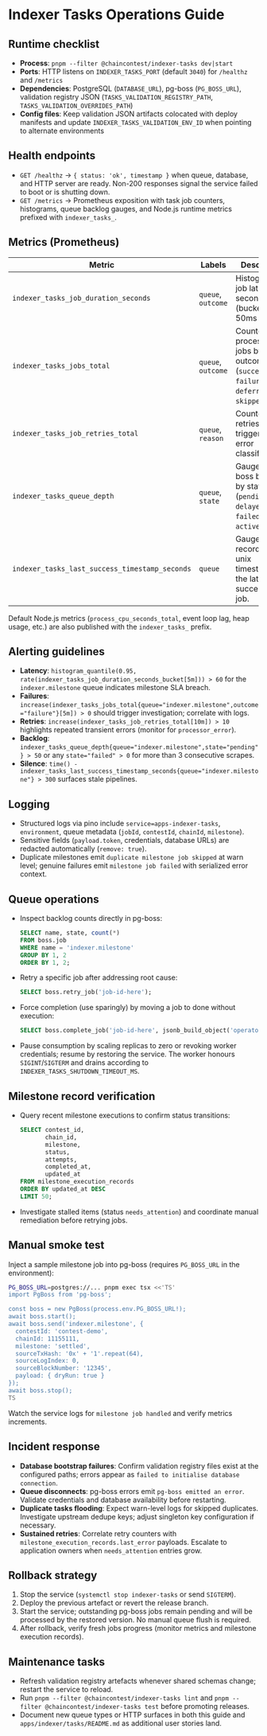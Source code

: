 # Indexer Tasks Operations Guide

## Runtime checklist
- **Process**: `pnpm --filter @chaincontest/indexer-tasks dev|start`
- **Ports**: HTTP listens on `INDEXER_TASKS_PORT` (default `3040`) for `/healthz` and `/metrics`
- **Dependencies**: PostgreSQL (`DATABASE_URL`), pg-boss (`PG_BOSS_URL`), validation registry JSON (`TASKS_VALIDATION_REGISTRY_PATH`, `TASKS_VALIDATION_OVERRIDES_PATH`)
- **Config files**: Keep validation JSON artifacts colocated with deploy manifests and update `INDEXER_TASKS_VALIDATION_ENV_ID` when pointing to alternate environments

## Health endpoints
- `GET /healthz` → `{ status: 'ok', timestamp }` when queue, database, and HTTP server are ready. Non-200 responses signal the service failed to boot or is shutting down.
- `GET /metrics` → Prometheus exposition with task job counters, histograms, queue backlog gauges, and Node.js runtime metrics prefixed with `indexer_tasks_`.

## Metrics (Prometheus)
| Metric | Labels | Description |
|--------|--------|-------------|
| `indexer_tasks_job_duration_seconds` | `queue`, `outcome` | Histogram for job latency in seconds (buckets 50ms → 5m). |
| `indexer_tasks_jobs_total` | `queue`, `outcome` | Counter for processed jobs by outcome (`success`, `failure`, `deferred`, `skipped`). |
| `indexer_tasks_job_retries_total` | `queue`, `reason` | Counter for retries triggered by error classifications. |
| `indexer_tasks_queue_depth` | `queue`, `state` | Gauge of pg-boss backlog by state (`pending`, `delayed`, `failed`, `active`). |
| `indexer_tasks_last_success_timestamp_seconds` | `queue` | Gauge recording the unix timestamp of the latest successful job. |

Default Node.js metrics (`process_cpu_seconds_total`, event loop lag, heap usage, etc.) are also published with the `indexer_tasks_` prefix.

## Alerting guidelines
- **Latency**: `histogram_quantile(0.95, rate(indexer_tasks_job_duration_seconds_bucket[5m])) > 60` for the `indexer.milestone` queue indicates milestone SLA breach.
- **Failures**: `increase(indexer_tasks_jobs_total{queue="indexer.milestone",outcome="failure"}[5m]) > 0` should trigger investigation; correlate with logs.
- **Retries**: `increase(indexer_tasks_job_retries_total[10m]) > 10` highlights repeated transient errors (monitor for `processor_error`).
- **Backlog**: `indexer_tasks_queue_depth{queue="indexer.milestone",state="pending"} > 50` or any `state="failed" > 0` for more than 3 consecutive scrapes.
- **Silence**: `time() - indexer_tasks_last_success_timestamp_seconds{queue="indexer.milestone"} > 300` surfaces stale pipelines.

## Logging
- Structured logs via pino include `service=apps-indexer-tasks`, `environment`, queue metadata (`jobId`, `contestId`, `chainId`, `milestone`).
- Sensitive fields (`payload.token`, credentials, database URLs) are redacted automatically (`remove: true`).
- Duplicate milestones emit `duplicate milestone job skipped` at warn level; genuine failures emit `milestone job failed` with serialized error context.

## Queue operations
- Inspect backlog counts directly in pg-boss:
  ```sql
  SELECT name, state, count(*)
  FROM boss.job
  WHERE name = 'indexer.milestone'
  GROUP BY 1, 2
  ORDER BY 1, 2;
  ```
- Retry a specific job after addressing root cause:
  ```sql
  SELECT boss.retry_job('job-id-here');
  ```
- Force completion (use sparingly) by moving a job to done without execution:
  ```sql
  SELECT boss.complete_job('job-id-here', jsonb_build_object('operator', 'ops@example.com', 'reason', 'manual override'));
  ```
- Pause consumption by scaling replicas to zero or revoking worker credentials; resume by restoring the service. The worker honours `SIGINT`/`SIGTERM` and drains according to `INDEXER_TASKS_SHUTDOWN_TIMEOUT_MS`.

## Milestone record verification
- Query recent milestone executions to confirm status transitions:
  ```sql
  SELECT contest_id,
         chain_id,
         milestone,
         status,
         attempts,
         completed_at,
         updated_at
  FROM milestone_execution_records
  ORDER BY updated_at DESC
  LIMIT 50;
  ```
- Investigate stalled items (status `needs_attention`) and coordinate manual remediation before retrying jobs.

## Manual smoke test
Inject a sample milestone job into pg-boss (requires `PG_BOSS_URL` in the environment):
```bash
PG_BOSS_URL=postgres://... pnpm exec tsx <<'TS'
import PgBoss from 'pg-boss';

const boss = new PgBoss(process.env.PG_BOSS_URL!);
await boss.start();
await boss.send('indexer.milestone', {
  contestId: 'contest-demo',
  chainId: 11155111,
  milestone: 'settled',
  sourceTxHash: '0x' + '1'.repeat(64),
  sourceLogIndex: 0,
  sourceBlockNumber: '12345',
  payload: { dryRun: true }
});
await boss.stop();
TS
```
Watch the service logs for `milestone job handled` and verify metrics increments.

## Incident response
- **Database bootstrap failures**: Confirm validation registry files exist at the configured paths; errors appear as `failed to initialise database connection`.
- **Queue disconnects**: pg-boss errors emit `pg-boss emitted an error`. Validate credentials and database availability before restarting.
- **Duplicate tasks flooding**: Expect warn-level logs for skipped duplicates. Investigate upstream dedupe keys; adjust singleton key configuration if necessary.
- **Sustained retries**: Correlate retry counters with `milestone_execution_records.last_error` payloads. Escalate to application owners when `needs_attention` entries grow.

## Rollback strategy
1. Stop the service (`systemctl stop indexer-tasks` or send `SIGTERM`).
2. Deploy the previous artefact or revert the release branch.
3. Start the service; outstanding pg-boss jobs remain pending and will be processed by the restored version. No manual queue flush is required.
4. After rollback, verify fresh jobs progress (monitor metrics and milestone execution records).

## Maintenance tasks
- Refresh validation registry artefacts whenever shared schemas change; restart the service to reload.
- Run `pnpm --filter @chaincontest/indexer-tasks lint` and `pnpm --filter @chaincontest/indexer-tasks test` before promoting releases.
- Document new queue types or HTTP surfaces in both this guide and `apps/indexer/tasks/README.md` as additional user stories land.
